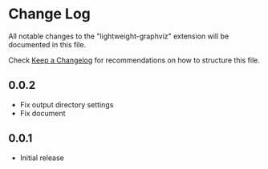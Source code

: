 # Change Log

All notable changes to the "lightweight-graphviz" extension will be documented in this file.

Check [Keep a Changelog](http://keepachangelog.com/) for recommendations on how to structure this file.

## 0.0.2
- Fix output directory settings
- Fix document

## 0.0.1

- Initial release
